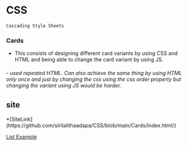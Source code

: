 # CSS
    Cascading Style Sheets


<h3>Cards</h3>      

- This consists of designing different card variants by using CSS and HTML and being able to change the card variant by using JS.
<h6>
- used repeated HTML. Can also achieve the same thing by using HTML only once and just by changing the css using the css order property but changing the variant using JS would be harder.
</h6>

<h2>site</h2>   
*[SiteLink](https://github.com/sirilalithaadapa/CSS/blob/main/Cards/index.html/)

[List Example](https://vnaazleen.github.io/ajwt/List_Example/)
